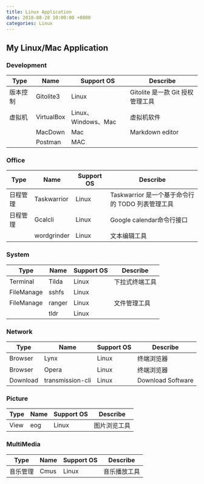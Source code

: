 ```yaml
---
title: Linux Application
date: 2018-08-28 10:00:00 +0800
categories: Linux
---
```


## My Linux/Mac Application ##
### Development ###


| Type | Name | Support OS | Describe |
|------|------|------------|----------|
| 版本控制 |Gitolite3| Linux | Gitolite 是一款 Git 授权管理工具 |
| 虚拟机 |VirtualBox| Linux、Windows、Mac | 虚拟机软件                       |
| | MacDown | Mac | Markdown editor |
| | Postman | MAC | |



### Office  ###

| Type | Name | Support OS | Describe |
|------|------|------------|----------|
| 日程管理 | Taskwarrior | Linux      | Taskwarrior 是一个基于命令行的 TODO 列表管理工具 |
| 日程管理 | Gcalcli     | Linux      | Google calendar命令行接口                        |
|          | wordgrinder | Linux      | 文本编辑工具                                     |



### System  ###

| Type | Name | Support OS | Describe |
|------|------|------------|----------|
| Terminal   | Tilda  | Linux      | 下拉式终端工具 |
| FileManage | sshfs  | Linux      |                |
| FileManage | ranger | Linux      | 文件管理工具   |
| | tldr | Linux | |



### Network  ###
| Type | Name | Support OS | Describe |
|------|------|------------|----------|
| Browser  | Lynx             | Linux      | 终端浏览器        |
| Browser  | Opera            | Linux      | 终端浏览器        |
| Download | transmission-cli | Linux      | Download Software |


### Picture ###

| Type | Name | Support OS | Describe |
|------|------|------------|----------|
| View | eog  | Linux      | 图片浏览工具 |

### MultiMedia ###

| Type | Name | Support OS | Describe |
|------|------|------------|----------|
| 音乐管理 | Cmus | Linux      | 音乐播放工具 |
